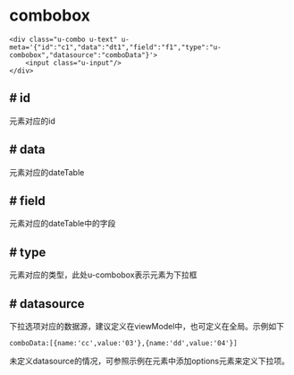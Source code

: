 # combobox

	
	<div class="u-combo u-text" u-meta='{"id":"c1","data":"dt1","field":"f1","type":"u-combobox","datasource":"comboData"}'>
    	<input class="u-input"/>
	</div>

## # id
元素对应的id

## # data
元素对应的dateTable

## # field
元素对应的dateTable中的字段

## # type
元素对应的类型，此处u-combobox表示元素为下拉框

## # datasource
下拉选项对应的数据源，建议定义在viewModel中，也可定义在全局。示例如下

	comboData:[{name:'cc',value:'03'},{name:'dd',value:'04'}]
未定义datasource的情况，可参照示例在元素中添加options元素来定义下拉项。

